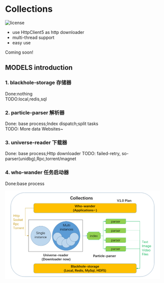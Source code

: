 # Collections

![license](https://img.shields.io/github/license/hzwyjxy/Collections)

* use HttpClient5 as http downloader
* multi-thread support
* easy use

Coming soon!

## MODELS introduction

### 1. blackhole-storage 存储器  
Done:nothing  
TODO:local,redis,sql
  
### 2. particle-parser 解析器  
Done: base process;Index dispatch;split tasks  
TODO: More data Websites~
  
### 3. universe-reader 下载器  
Done: base process;Http downloader
TODO: failed-retry, so-parser(unidbg),Rpc,torrent/magnet
  
### 4. who-wander 任务启动器  
Done:base process

![image](files/plan_v1.png)